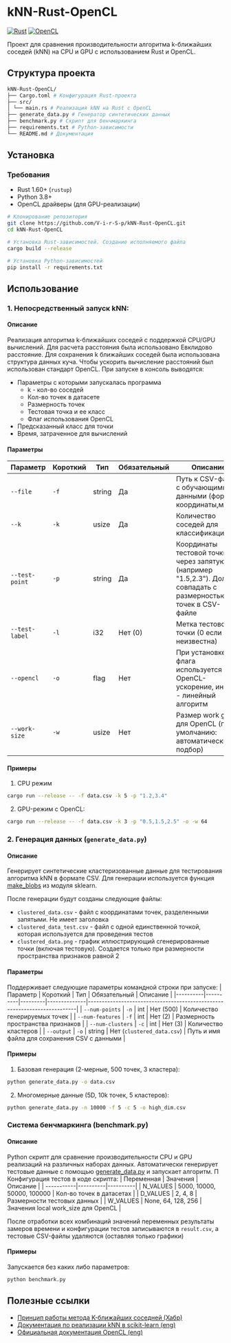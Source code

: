 # kNN-Rust-OpenCL

[![Rust](https://img.shields.io/badge/Rust-1.60+-blue.svg)](https://www.rust-lang.org/)
[![OpenCL](https://img.shields.io/badge/OpenCL-3.0-orange.svg)](https://www.khronos.org/opencl/)

Проект для сравнения производительности алгоритма k-ближайших соседей (kNN) на CPU и GPU с использованием Rust и OpenCL.

## Структура проекта
```bash
kNN-Rust-OpenCL/
├── Cargo.toml # Конфигурация Rust-проекта
├── src/
│ └── main.rs # Реализация kNN на Rust с OpenCL
├── generate_data.py # Генератор синтетических данных
├── benchmark.py # Скрипт для бенчмаркинга
├── requirements.txt # Python-зависимости
└── README.md # Документация
```


## Установка

### Требования
- Rust 1.60+ (`rustup`)
- Python 3.8+
- OpenCL драйверы (для GPU-реализации)

```bash
# Клонирование репозитория
git clone https://github.com/V-i-r-S-p/kNN-Rust-OpenCL.git
cd kNN-Rust-OpenCL

# Установка Rust-зависимостей. Создание исполняемого файла
cargo build --release

# Установка Python-зависимостей
pip install -r requirements.txt
```

## Использование
### 1. Непосредственный запуск kNN:
#### Описание 
Реализация алгоритма k-ближайших соседей с поддержкой CPU/GPU вычислений. Для расчета расстояния была использовано Евклидово расстояние. Для сохранения k ближайших соседей была использована структура данных куча. Чтобы ускорить вычисление расстояний был использован стандарт OpenCL. 
При запуске в консоль выводятся:
- Параметры с которыми запускалась программа 
    + k - кол-во соседей
    + Кол-во точек в датасете
    + Размерность точек
    + Тестовая точка и ее класс
    + Флаг использования OpenCL
- Предсказанный класс для точки 
- Время, затраченное для вычислений

#### Параметры
| Параметр | Короткий | Тип     | Обязательный | Описание                                                                 |
|----------|----------|---------|--------------|--------------------------------------------------------------------------|
| `--file` | `-f`     | string  | Да           | Путь к CSV-файлу с обучающими данными (формат: координаты,метка)         |
| `--k`    | `-k`     | usize   | Да           | Количество соседей для классификации                                     |
| `--test-point` | `-p` | string  | Да           | Координаты тестовой точки через запятую (например "1.5,2.3"). Должны совпадать с размерностью точек в CSV-файле             |
| `--test-label` | `-l` | i32     | Нет (0)      | Метка тестовой точки (0 если неизвестна)                                 |
| `--opencl` | `-o`  | flag    | Нет          | При установке флага используется OpenCL-ускорение, иначе - линейный алгоритм                                          |
| `--work-size` | `-w` | usize | Нет          | Размер work group для OpenCL (по умолчанию: автоматический подбор)       |

#### Примеры
1. CPU режим
```bash
cargo run --release -- -f data.csv -k 5 -p "1.2,3.4"
```
2. GPU-режим с OpenCL:
```bash
cargo run --release -- -f data.csv -k 3 -p "0.5,1.5,2.5" -o -w 64
```

### 2. Генерация данных (`generate_data.py`)
#### Описание
Генерирует синтетические кластеризованные данные для тестирования алгоритма kNN в формате CSV. Для генерации используется функция [make_blobs](https://scikit-learn.org/stable/modules/generated/sklearn.datasets.make_blobs.html) из модуля sklearn. 

После генерации будут созданы следующие файлы:
- `clustered_data.csv` - файл с координатами точек, разделенными запятыми. Не имеет заголовка
- `clustered_data_test.csv` - файл с одной единственной точкой, которая используется для проведения тестов
- `clustered_data.png` - график иллюстрирующий сгенерированные точки (включая тестовую). Создается только при размерности пространства признаков равной 2

#### Параметры
Поддерживает следующие параметры командной строки при запуске:
| Параметр | Короткий | Тип     | Обязательный | Описание                                                                 |
|----------|----------|---------|--------------|--------------------------------------------------------------------------|
| `--num-points` | `-n` | int  | Нет (500)    | Количество генерируемых точек                                            |
| `--num-features` | `-f` | int | Нет (2)      | Размерность пространства признаков                                       |
| `--num-clusters` | `-c` | int | Нет (3)      | Количество кластеров                                                     |
| `--output` | `-o` | string | Нет (`clustered_data.csv`) | Путь и имя файла для сохранения CSV с данными                                |

#### Примеры
1. Базовая генерация (2-мерные, 500 точек, 3 кластера):
```bash
python generate_data.py -o data.csv
```
2. Многомерные данные (5D, 10k точек, 5 кластеров):
```bash
python generate_data.py -n 10000 -f 5 -c 5 -o high_dim.csv
```

###  Система бенчмаркинга (benchmark.py)
#### Описание
Python скрипт для сравнение производительности CPU и GPU реализаций на различных наборах данных. Автоматически генерирует тестовые данные с помощью [generate_data.py](#2-генерация-данных-generate_datapy) и запускает алгоритм. П
Конфигурация тестов в коде скрипта:
| Переменная | Значения | Описание |
| -----------|----------|----------|
| N_VALUES   | 5000, 10000, 50000, 100000 |  Кол-во точек в датасетах |
| D_VALUES | 2, 4, 8 | Размерности тестовых данных |
| W_VALUES  | None, 64, 128, 256 | Значения local work_size для OpenCL |

После отработки всех комбинаций значений переменных результаты замеров времени и конфигурации тестов записываются в `result.csv`, а тестовые CSV-файлы удаляются (оставляя только графики)

#### Примеры
Запускается без каких либо параметров:
```bash
python benchmark.py
```

## Полезные ссылки
- [Принцип работы метода K-ближайших соседней (Хабр)](https://habr.com/ru/articles/801885/)
- [Документация по реализации kNN в scikit-learn (eng)](https://scikit-learn.org/stable/modules/neighbors.html)
- [Официальная документация OpenCL (eng)](https://www.khronos.org/opencl/)